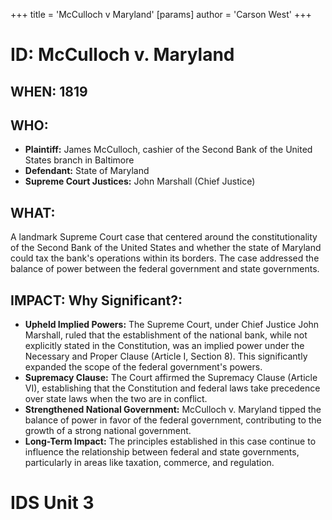 +++
 title = 'McCulloch v Maryland'
[params]
	author = 'Carson West'
+++
# ID: McCulloch v. Maryland 

## WHEN: 1819

## WHO: 
* **Plaintiff:** James McCulloch, cashier of the Second Bank of the United States branch in Baltimore
* **Defendant:** State of Maryland 
* **Supreme Court Justices:**  John Marshall (Chief Justice)

## WHAT: 
A landmark Supreme Court case that centered around the constitutionality of the Second Bank of the United States and whether the state of Maryland could tax the bank's operations within its borders. The case addressed the balance of power between the federal government and state governments. 

## IMPACT: Why Significant?: 

* **Upheld Implied Powers:** The Supreme Court, under Chief Justice John Marshall, ruled that the establishment of the national bank, while not explicitly stated in the Constitution, was an implied power under the Necessary and Proper Clause (Article I, Section 8). This significantly expanded the scope of the federal government's powers.
* **Supremacy Clause:** The Court affirmed the Supremacy Clause (Article VI), establishing that the Constitution and federal laws take precedence over state laws when the two are in conflict. 
* **Strengthened National Government:**  McCulloch v. Maryland tipped the balance of power in favor of the federal government, contributing to the growth of a strong national government. 
* **Long-Term Impact:**  The principles established in this case continue to influence the relationship between federal and state governments, particularly in areas like taxation, commerce, and regulation. 

# IDS Unit 3